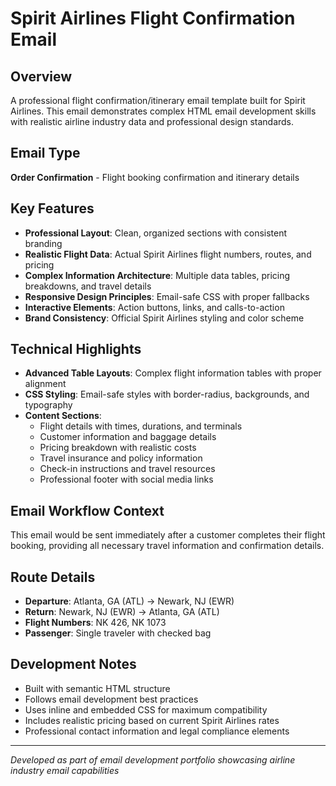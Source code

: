 # Spirit Airlines Flight Confirmation Email

## Overview
A professional flight confirmation/itinerary email template built for Spirit Airlines. This email demonstrates complex HTML email development skills with realistic airline industry data and professional design standards.

## Email Type
**Order Confirmation** - Flight booking confirmation and itinerary details

## Key Features
- **Professional Layout**: Clean, organized sections with consistent branding
- **Realistic Flight Data**: Actual Spirit Airlines flight numbers, routes, and pricing
- **Complex Information Architecture**: Multiple data tables, pricing breakdowns, and travel details
- **Responsive Design Principles**: Email-safe CSS with proper fallbacks
- **Interactive Elements**: Action buttons, links, and calls-to-action
- **Brand Consistency**: Official Spirit Airlines styling and color scheme

## Technical Highlights
- **Advanced Table Layouts**: Complex flight information tables with proper alignment
- **CSS Styling**: Email-safe styles with border-radius, backgrounds, and typography
- **Content Sections**: 
  - Flight details with times, durations, and terminals
  - Customer information and baggage details
  - Pricing breakdown with realistic costs
  - Travel insurance and policy information
  - Check-in instructions and travel resources
  - Professional footer with social media links

## Email Workflow Context
This email would be sent immediately after a customer completes their flight booking, providing all necessary travel information and confirmation details.

## Route Details
- **Departure**: Atlanta, GA (ATL) → Newark, NJ (EWR)
- **Return**: Newark, NJ (EWR) → Atlanta, GA (ATL)
- **Flight Numbers**: NK 426, NK 1073
- **Passenger**: Single traveler with checked bag

## Development Notes
- Built with semantic HTML structure
- Follows email development best practices
- Uses inline and embedded CSS for maximum compatibility
- Includes realistic pricing based on current Spirit Airlines rates
- Professional contact information and legal compliance elements

---
*Developed as part of email development portfolio showcasing airline industry email capabilities*
